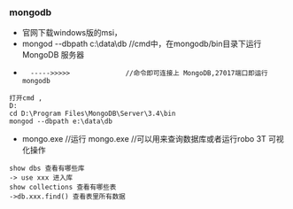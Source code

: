 ### mongodb
* 官网下载windows版的msi，
* mongod --dbpath c:\data\db  //cmd中，在mongodb/bin目录下运行MongoDB 服务器
*       ----->>>>>              //命令即可连接上 MongoDB,27017端口即运行mongodb
```操作实例
打开cmd , 
D:
cd D:\Program Files\MongoDB\Server\3.4\bin
mongod --dbpath e:\data\db
```
* mongo.exe //运行 mongo.exe   //可以用来查询数据库或者运行robo 3T 可视化操作
```
show dbs 查看有哪些库 
-> use xxx 进入库
show collections 查看有哪些表
->db.xxx.find() 查看表里所有数据

```

